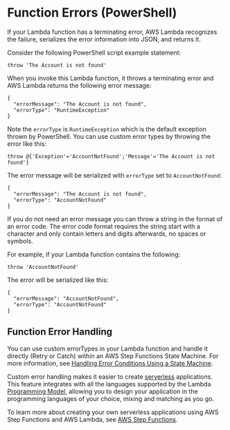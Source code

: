 # Function Errors \(PowerShell\)<a name="powershell-exceptions"></a>

If your Lambda function has a terminating error, AWS Lambda recognizes the failure, serializes the error information into JSON, and returns it\.

Consider the following PowerShell script example statement:

```
throw 'The Account is not found'
```

When you invoke this Lambda function, it throws a terminating error and AWS Lambda returns the following error message:

```
{
  "errorMessage": "The Account is not found",
  "errorType": "RuntimeException"
}
```

Note the `errorType` is `RuntimeException` which is the default exception thrown by PowerShell\. You can use custom error types by throwing the error like this:

```
throw @{'Exception'='AccountNotFound';'Message'='The Account is not found'}
```

The error message will be serialized with `errorType` set to `AccountNotFound`:

```
{
  "errorMessage": "The Account is not found",
  "errorType": "AccountNotFound"
}
```

If you do not need an error message you can throw a string in the format of an error code\. The error code format requires the string start with a character and only contain letters and digits afterwards, no spaces or symbols\.

For example, if your Lambda function contains the following:

```
throw 'AccountNotFound'
```

The error will be serialized like this:

```
{
  "errorMessage": "AccountNotFound",
  "errorType": "AccountNotFound"
}
```

## Function Error Handling<a name="powershell-custom-errors"></a>

You can use custom errorTypes in your Lambda function and handle it directly \(Retry or Catch\) within an AWS Step Functions State Machine\. For more information, see [Handling Error Conditions Using a State Machine](http://docs.aws.amazon.com/step-functions/latest/dg/tutorial-handling-error-conditions.html)\. 

Custom error handling makes it easier to create [serverless](https://aws.amazon.com/serverless) applications\. This feature integrates with all the languages supported by the Lambda [Programming Model](programming-model-v2.md), allowing you to design your application in the programming languages of your choice, mixing and matching as you go\.

To learn more about creating your own serverless applications using AWS Step Functions and AWS Lambda, see [AWS Step Functions](https://aws.amazon.com/step-functions/)\.